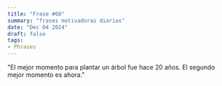 ```yaml
---
title: "Frase #60"
summary: "frases motivadoras diarias"
date: "Dec 04 2024"
draft: false
tags:
- Phrases
---
```


"El mejor momento para plantar un árbol fue hace 20 años. El segundo mejor momento es ahora."
